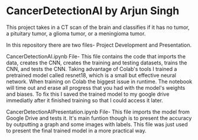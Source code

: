 # CancerDetectionAI by Arjun Singh
This project takes in a CT scan of the brain and classifies if it has no tumor, a pituitary tumor, a glioma tumor, or a meningioma tumor.

In this repository there are two files- Project Development and Presentation.

CancerDetectionAI.ipynb File-
  This file contains the code that imports the data, creates the CNN, creates the training and testing datasets, trains the CNN, and tests the CNN.
  Taking advantage of Colab's tools I trained a pretrained model called resnet18, which is a small but effective neural network.
  When training on Colab the biggest issue in runtime. The notebook will time out and erase all progress that you had with the model's weights and biases.
  To fix this I saved the trained model to my google drive immediatly after it finished training so that I could access it later.

CancerDetectionAIPresentation.ipynb File-
  This file imports the model from Google Drive and tests it. It's main funtion though is to present the accuracy by outputting a graph and some images with labels.
  This file was just used to present the final trained model in a more practical way.
